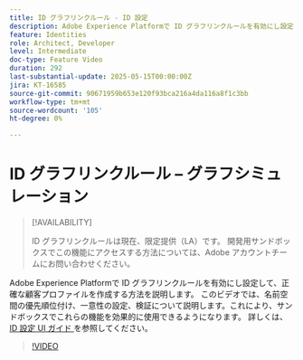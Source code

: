 ```yaml
---
title: ID グラフリンクルール - ID 設定
description: Adobe Experience Platformで ID グラフリンクルールを有効にし設定して、正確な顧客プロファイルを作成する方法を説明します。
feature: Identities
role: Architect, Developer
level: Intermediate
doc-type: Feature Video
duration: 292
last-substantial-update: 2025-05-15T00:00:00Z
jira: KT-16585
source-git-commit: 90671959b653e120f93bca216a4da116a8f1c3bb
workflow-type: tm+mt
source-wordcount: '105'
ht-degree: 0%

---
```


# ID グラフリンクルール – グラフシミュレーション

>[!AVAILABILITY]
>
>ID グラフリンクルールは現在、限定提供（LA）です。 開発用サンドボックスでこの機能にアクセスする方法については、Adobe アカウントチームにお問い合わせください。

Adobe Experience Platformで ID グラフリンクルールを有効にし設定して、正確な顧客プロファイルを作成する方法を説明します。 このビデオでは、名前空間の優先順位付け、一意性の設定、検証について説明します。これにより、サンドボックスでこれらの機能を効果的に使用できるようになります。 詳しくは、[ID 設定 UI ガイド ](https://experienceleague.adobe.com/ja/docs/experience-platform/identity/features/identity-graph-linking-rules/identity-settings-ui) を参照してください。

>[!VIDEO](https://video.tv.adobe.com/v/3458487/?learn=on&enablevpops)
